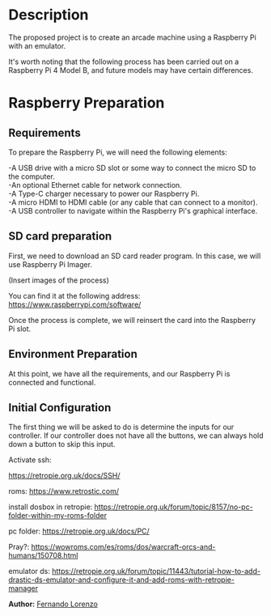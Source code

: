 # Description
The proposed project is to create an arcade machine using a Raspberry Pi with an emulator.

It's worth noting that the following process has been carried out on a Raspberry Pi 4 Model B, and future models may have certain differences.

# Raspberry Preparation
## Requirements
To prepare the Raspberry Pi, we will need the following elements:

  -A USB drive with a micro SD slot or some way to connect the micro SD to the computer.  
  -An optional Ethernet cable for network connection.  
  -A Type-C charger necessary to power our Raspberry Pi.  
  -A micro HDMI to HDMI cable (or any cable that can connect to a monitor).  
  -A USB controller to navigate within the Raspberry Pi's graphical interface.  


## SD card preparation
First, we need to download an SD card reader program. In this case, we will use Raspberry Pi Imager.

(Insert images of the process)

You can find it at the following address:
https://www.raspberrypi.com/software/

Once the process is complete, we will reinsert the card into the Raspberry Pi slot.

## Environment Preparation

At this point, we have all the requirements, and our Raspberry Pi is connected and functional.

## Initial Configuration

The first thing we will be asked to do is determine the inputs for our controller. If our controller does not have all the buttons, we can always hold down a button to skip this input.



Activate ssh:

https://retropie.org.uk/docs/SSH/

roms:
https://www.retrostic.com/

install dosbox in retropie:
https://retropie.org.uk/forum/topic/8157/no-pc-folder-within-my-roms-folder

pc folder:
https://retropie.org.uk/docs/PC/

Pray?:
https://wowroms.com/es/roms/dos/warcraft-orcs-and-humans/150708.html

emulator ds:
https://retropie.org.uk/forum/topic/11443/tutorial-how-to-add-drastic-ds-emulator-and-configure-it-and-add-roms-with-retropie-manager

**Author:** [Fernando Lorenzo](https://github.com/Fernandolv123)
